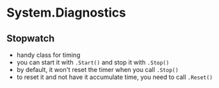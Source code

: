 # System.Diagnostics

## Stopwatch
- handy class for timing
- you can start it with `.Start()` and stop it with `.Stop()`
- by default, it won't reset the timer when you call `.Stop()`
- to reset it and not have it accumulate time, you need to call `.Reset()`